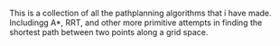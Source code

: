 This is a collection of all the pathplanning algorithms that i have made. Includingg A*, RRT, and other more primitive attempts in finding the shortest path between two points along a grid space. 
